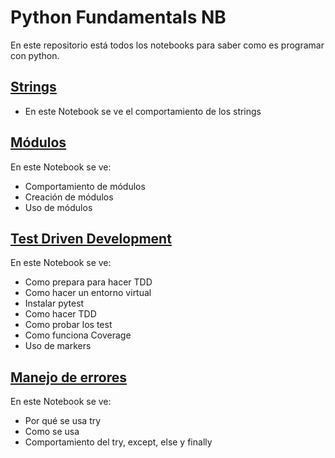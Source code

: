 # Python Fundamentals NB

En este repositorio está todos los notebooks para saber como es programar con python.


## [Strings](./notebooks/Unidad_01_strings.ipynb)

- En este Notebook se ve el comportamiento de los strings

## [Módulos](./notebooks/Modulos.ipynb)

En este Notebook se ve:
- Comportamiento de módulos
- Creación de módulos
- Uso de módulos

## [Test Driven Development](./notebooks/TDD.ipynb)

En este Notebook se ve:
- Como prepara para hacer TDD
- Como hacer un entorno virtual
- Instalar pytest
- Como hacer TDD
- Como probar los test
- Como funciona Coverage
- Uso de markers

## [Manejo de errores](./notebooks/TryExcept.ipynb)

En este Notebook se ve:
- Por qué se usa try
- Como se usa
- Comportamiento del try, except, else y finally